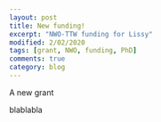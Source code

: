 ```yaml
---
layout: post
title: New funding!
excerpt: "NWO-TTW funding for Lissy"
modified: 2/02/2020
tags: [grant, NWO, funding, PhD]
comments: true
category: blog
---
```


A new grant

blablabla
